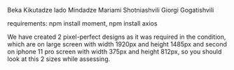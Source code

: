 Beka Kikutadze
lado Mindadze
Mariami Shotniashvili
Giorgi Gogatishvili


requirements: npm install moment, npm install axios


We have created 2 pixel-perfect designs as it was required in the condition, which are on large screen
with width 1920px and height 1485px and second on iphone 11 pro screen with width 375px and height 812px, so
you should look at this 2 sizes while assessing.
